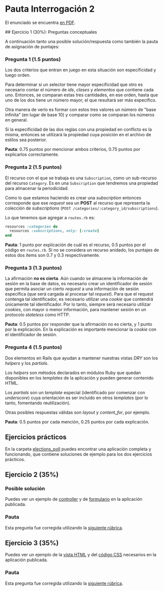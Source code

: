 # Pauta Interrogación 2

El enunciado se encuentra [en PDF](I2.pdf).

## Ejercicio 1 (30%): Preguntas conceptuales

A continuación tanto una posible solución/respuesta como también la pauta de asignación de puntajes:

### Pregunta 1 (1.5 puntos)

Los dos criterios que entran en juego en esta situación son especificidad y luego orden.

Para determinar si un selector tiene mayor especificidad que otro es necesario contar el número de *ids*, *clases* y *elementos* que contiene cada uno. Entonces, se comparan estas tres cantidades, en ese orden, hasta que uno de los dos tiene un número mayor, el que resultará ser más específico.

Otra manera de verlo es formar con estos tres valores un número de "base infinita" (en lugar de base 10) y comparar como se comparan los números en general.

Si la especificidad de las dos reglas con una propiedad en conflicto es la misma, entonces se utilizará la propiedad cuya posición en el archivo de estilos sea posterior.

**Pauta**: 0.75 puntos por mencionar ambos criterios, 0.75 puntos por explicarlos correctamente.

### Pregunta 2 (1.5 puntos)

El recurso con el que se trabaja es una `Subscription`, como un sub-recurso del recurso `Category`. Es en una `Subscription` que tendremos una propiedad para almacenar la periodicidad.

Como lo que estamos haciendo es crear una _subscription_ entonces corresponde que ese _request_ sea un **POST** al recurso que representa la colección de _subscriptions_ (`POST /categories/:category_id/subscriptions`).

Lo que tenemos que agregar a `routes.rb` es:

```ruby
resources :categories do
  resources :subscriptions, only: [:create]
end
```

**Pauta**: 1 punto por explicación de cuál es el recurso, 0.5 puntos por el código en `routes.rb`. Si no se considera un recurso anidado, los puntajes de estos dos ítems son 0.7 y 0.3 respectivamente.

### Pregunta 3 (1.3 puntos)

La afirmación **no es cierta**. Aún cuando se almacene la información de sesión en la base de datos, es necesario crear un identificador de sesión que permita asociar un cierto _request_ a una información de sesión específica (que será cargada al procesar tal _request_). Para que el request contenga tal identificador, es necesario utilizar una _cookie_ que contendrá únicamente tal identificador. Por lo tanto, siempre será necesario utilizar _cookies_, con mayor o menor información, para mantener sesión en un protocolo _stateless_ como HTTP.

**Pauta**: 0.5 puntos por responder que la afirmación no es cierta, y 1 punto por la explicación. En la explicación es importante mencionar la _cookie_ con el identificador de sesión.

### Pregunta 4 (1.5 puntos)

Dos elementos en Rails que ayudan a mantener nuestras vistas _DRY_ son los _helpers_ y los _partials_.

Los _helpers_ son métodos declarados en módulos Ruby que quedan disponibles en los _templates_ de la aplicación y pueden generar contenido HTML.

Los _partials_ son un _template_ especial (identificado por comenzar con _underscore_) cuya orientación es ser incluido en otros _templates_ (por lo tanto, fomentando reutilización).

Otras posibles respuestas válidas son _layout_ y _content_for_, por ejemplo.

**Pauta**: 0.5 puntos por cada mención, 0.25 puntos por cada explicación.

## Ejercicios prácticos

En la carpeta [elections_poll](elections_poll) puedes encontrar una aplicación completa y funcionando, que contiene soluciones de ejemplo para los dos ejercicios prácticos.

## Ejercicio 2 (35%)

### Posible solución

Puedes ver un ejemplo de [controller](elections_poll/app/controllers/answers_controller.rb) y de [formulario](elections_poll/app/views/answers/new.html.erb) en la aplicación publicada.

### Pauta

Esta pregunta fue corregida utilizando la [siguiente rúbrica]().

## Ejercicio 3 (35%)

Puedes ver un ejemplo de la [vista HTML](elections_poll/app/views/poll_results/index.html.erb) y del [código CSS](elections_poll/app/assets/stylesheets/poll_results.scss) necesarios en la aplicación publicada.

### Pauta

Esta pregunta fue corregida utilizando la [siguiente rúbrica]().
